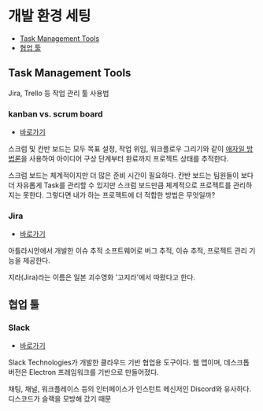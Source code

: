 # 개발 환경 세팅

* [Task Management Tools](#task-management-tools)
* [협업 툴](#협업-툴)

## Task Management Tools

Jira, Trello 등 작업 관리 툴 사용법

### kanban vs. scrum board

* [바로가기](./kanban_vs_scrum/)

스크럼 및 칸반 보드는 모두 목표 설정, 작업 위임, 워크플로우 그리기와 같이 [애자일 방법론](https://namu.wiki/w/%EC%95%A0%EC%9E%90%EC%9D%BC)을 사용하여 아이디어 구상 단계부터 완료까지 프로젝트 상태를 추적한다.

스크럼 보드는 체계적이지만 더 많은 준비 시간이 필요하다. 칸반 보드는 팀원들이 보다 더 자유롭게 Task를 관리할 수 있지만 스크럼 보드만큼 체계적으로 프로젝트를 관리하지는 못한다. 그렇다면 내가 하는 프로젝트에 더 적합한 방법은 무엇일까?

### Jira

* [바로가기](./jira/)

아틀라시안에서 개발한 이슈 추적 소프트웨어로 버그 추적, 이슈 추적, 프로젝트 관리 기능을 제공한다.

지라(Jira)라는 이름은 일본 괴수영화 '고지라'에서 따왔다고 한다.

## 협업 툴

### Slack

* [바로가기](./slack/)

Slack Technologies가 개발한 클라우드 기반 협업용 도구이다. 웹 앱이며, 데스크톱 버전은 Electron 프레임워크를 기반으로 만들어졌다.

채팅, 채널, 워크플레이스 등의 인터페이스가 인스턴트 메신저인 Discord와 유사하다. 디스코드가 슬랙을 모방해 갔기 때문